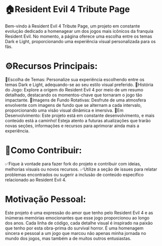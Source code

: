 # 🏠Resident Evil 4 Tribute Page
Bem-vindo à Resident Evil 4 Tribute Page, um projeto em constante evolução dedicado a homenagear um dos jogos mais icônicos da franquia Resident Evil. No momento, a página oferece uma escolha entre os temas Dark e Light, proporcionando uma experiência visual personalizada para os fãs.

# ⚙️Recursos Principais:

🔘Escolha de Temas: Personalize sua experiência escolhendo entre os temas Dark e Light, adequando-se ao seu estilo visual preferido.
🔘História do Jogo: Explore a origem do Resident Evil 4 por meio de um resumo detalhado, destacando os momentos-chave que tornaram o jogo tão impactante.
🔘Imagens de Fundo Rotativas: Desfrute de uma atmosfera envolvente com imagens de fundo que se alternam a cada intervalo, proporcionando uma visão visual dinâmica e imersiva.
🔘Em Desenvolvimento: Este projeto está em constante desenvolvimento, e mais conteúdo está a caminho! Esteja atento a futuras atualizações que trarão novas seções, informações e recursos para aprimorar ainda mais a experiência.

# 🤝Como Contribuir:

✅Fique à vontade para fazer fork do projeto e contribuir com ideias, melhorias visuais ou novos recursos.
✅Utilize a seção de issues para relatar problemas encontrados ou sugerir a inclusão de conteúdo específico relacionado ao Resident Evil 4.

# Motivação Pessoal:
Este projeto é uma expressão do amor que tenho pelo Resident Evil 4 e as inúmeras memórias emocionantes que esse jogo proporcionou ao longo dos anos. Cada linha de código, cada detalhe visual é inspirado na paixão que tenho por esta obra-prima do survival horror. É uma homenagem sincera e pessoal a um jogo que marcou não apenas minha jornada no mundo dos jogos, mas também a de muitos outros entusiastas.
